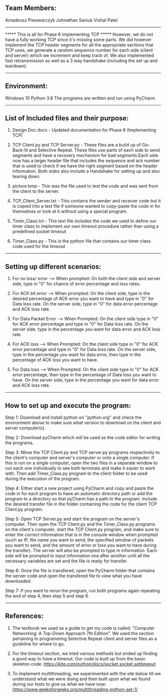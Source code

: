 Team Members:
-----------------
Amadeusz Piwowarczyk
Johnathan Saniuk
Vishal Patel
_________________________________________________________________________________________

***** This is all for Phase 6 implementing TCP *****
	However, we do not have a fully working TCP since it's missing some parts. We did however implement the TCP header segments for all the appropriate sections that TCP uses, we generate a random sequence number for each side (client and server) which we increment and keep track of. We also implemented fast retransmission as well as a 3 way handshake (including the set up and teardown).
_________________________________________________________________________________________
Environment:
--------------
Windows 10
Python 3.8
The programs are written and run using PyCharm
_________________________________________________________________________________________

List of Included files and their purpose:
----------------------------------------
1)  Design Doc.docx - Updated documentation for Phase 6 (Implementing TCP)

2)  TCP Client.py and TCP Server.py - These files are a build up of Go-Back-N and Selective Repeat. These files use parts of each side to send segments and have a recovery mechanism for bad segments.Each side now has a larger header file that includes the sequence and ack number that is used to check if we have the right segment based on the header information. Both sides also include a Handshake for setting up and also tearing down.

3)  picture.bmp - This was the file used to test the code and was sent from the client to the server.

4)  TCP_Client_Server.txt - This contains the sender and receiver code but it is copied into a text file if someone wanted to copy-paste the code in for themselves or look at it without using a special program.

5) Timer_Class.txt - This text file includes the code we used to define our timer class to implement our own timeout procedure rather than using a predefined socket timeout

6) Timer_Class.py - This is the python file that contains our timer class code used for the timeout

_________________________________________________________________________________________

Setting up different scenarios:
------------------------------

1) For no loss/ error --> When prompted: On both the client side and server side, type in "0" for chance of error percentage and loss rates.

2) For ACK bit error --> When prompted: On the client side, type in the desired percentage of ACK error you want to have and type in "0" for Data loss rate. On the server side, type in "0" for data error percentage and ACK loss rate.

3) For Data Packet Error --> When Prompted: On the client side type in "0" for ACK error percentage and type in "0" for Data loss rate. On the server side, type in the percentage you want for data error and ACK loss rate.

4) For ACK loss --> When Prompted: On the client side type in "0" for ACK error percentage and type in "0" for Data loss rate. On the server side, type in the percentage you want for data error, then type in the percentage of ACK loss you want to have.

5) For Data loss --> When Prompted: On the client side type in "0" for ACK error percentage, then type in the percentage of Data loss you want to have. On the server side, type in the percentage you want for data error and ACK loss rate.

_________________________________________________________________________________________

How to set up and execute the program:
------------------------------------------

Step  1: Download and install python on "python.org" and check the environment above to make sure what version to download on the client and server computer(s).

Step  2: Download pyCharm which will be used as the code editor for writing the programs.

Step  3: Move the TCP Client.py and TCP server.py programs respectively to the client's computer and server's computer or onto a single computer. If this is run on a single computer, open the two files in a separate window to run each one individually to see both terminals and make it easier to work with. Then add Timer_Class.py program to the client folder to be used during the execution of the program.

Step  4: Either start a new project using PyCharm and copy and paste the code in for each program to have an automatic directory path or add the program to a directory so that pyCharm has a path to the program. Include the desired transfer file in the folder containing the code for the client TCP Client.py program.

Step  5: Open TCP Server.py and start the program on the server's computer. Then open the TCP Client.py and the Timer_Class.py programs on the client's computer, start the TCP Client.py program, and make sure to enter the correct information that is in the console window when prompted (such as IP, file name you want to send, the specified window of packets you want to send, and the amount of error or loss you want to have during the transfer). The server will also be prompted to type in information. Each side will be prompted to input information one after another until all the necessary variables are set and the file is ready for transfer.

Step 6: Once the file is transfered, open the PyCharm folder that contains the server code and open the transfered file to view what you have downloaded.

Step 7: If you want to rerun the program, run both programs again repeating the end of step 4, then step 5 and step 6.
__________________________________________________________________________________________________

References:
------------

1) The textbook we used as a guide to get my code is called: "Computer Networking: A Top-Down Approach  7th Edition". We used the section pertaining to programming Selective Repeat client and server files as a guideline for where to go.

2) For the timeout section, we tried various methods but ended up finding a good way to have a timeout. Our code is built up from the basic skeleton code: https://kite.com/python/docs/socket.socket.settimeout

3) To implement multithreading, we experimented with the site below till we understood what we were doing and then built upon what we found during our tests to give us what we have now: https://www.geeksforgeeks.org/multithreading-python-set-1/



